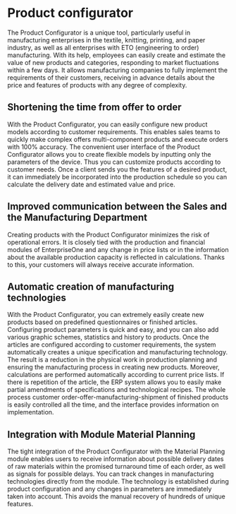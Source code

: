 # Product configurator

The Product Configurator is a unique tool, particularly useful in manufacturing enterprises in the textile, knitting, printing, and paper industry, as well as all enterprises with ETO (engineering to order) manufacturing. With its help, employees can easily create and estimate the value of new products and categories, responding to market fluctuations within a few days. It allows manufacturing companies to fully implement the requirements of their customers, receiving in advance details about the price and features of products with any degree of complexity.

## Shortening the time from offer to order

With the Product Configurator, you can easily configure new product models according to customer requirements. This enables sales teams to quickly make complex offers multi-component products and execute orders with 100% accuracy. The convenient user interface of the Product Configurator allows you to create flexible models by inputting only the parameters of the device. Thus you can customize products according to customer needs. Once a client sends you the features of a desired product, it can immediately be incorporated into the production schedule so you can calculate the delivery date and estimated value and price.

## Improved communication between the Sales and the Manufacturing Department

Creating products with the Product Configurator minimizes the risk of operational errors. It is closely tied with the production and financial modules of EnterpriseOne and any change in price lists or in the information about the available production capacity is reflected in calculations. Thanks to this, your customers will always receive accurate information.

## Automatic creation of manufacturing technologies

With the Product Configurator, you can extremely easily create new products based on predefined questionnaires or finished articles. Configuring product parameters is quick and easy, and you can also add various graphic schemes, statistics and history to products. Once the articles are configured according to customer requirements, the system automatically creates a unique specification and manufacturing technology. The result is a reduction in the physical work in production planning and ensuring the manufacturing process in creating new products. Moreover, calculations are performed automatically according to current price lists. If there is repetition of the article, the ERP system allows you to easily make partial amendments of specifications and technological recipes. The whole process customer order-offer-manufacturing-shipment of finished products is easily controlled all the time, and the interface provides information on implementation.

## Integration with Module Material Planning 

The tight integration of the Product Configurator with the Material Planning module enables users to receive information about possible delivery dates of raw materials within the promised turnaround time of each order, as well as signals for possible delays. You can track changes in manufacturing technologies directly from the module. The technology is established during product configuration and any changes in parameters are immediately taken into account. This avoids the manual recovery of hundreds of unique features.
